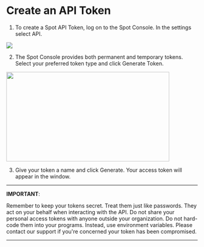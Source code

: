 # Create an API Token

1. To create a Spot API Token, log on to the Spot Console. In the settings select API.

<img src="/administration/_media/api-create-api-token-01.png" />

2. The Spot Console provides both permanent and temporary tokens. Select your preferred token type and click Generate Token.

<img src="/administration/_media/api-create-api-token-02.png" width="429" height="236" />

3. Give your token a name and click Generate. Your access token will appear in the window.

---

**IMPORTANT**:

Remember to keep your tokens secret. Treat them just like passwords. They act on your behalf when interacting with the API. Do not share your personal access tokens with anyone outside your organization. Do not hard-code them into your programs. Instead, use environment variables. Please contact our support if you're concerned your token has been compromised.

---
